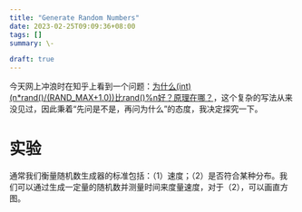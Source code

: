 ```yaml
---
title: "Generate Random Numbers"
date: 2023-02-25T09:09:36+08:00
tags: []
summary: \-

draft: true
---
```


今天网上冲浪时在知乎上看到一个问题：[为什么(int)(n*rand()/(RAND_MAX+1.0))比rand()%n好？原理在哪？](https://www.zhihu.com/question/586079247)，这个复杂的写法从来没见过，因此秉着“先问是不是，再问为什么”的态度，我决定探究一下。

# 实验

通常我们衡量随机数生成器的标准包括：（1）速度；（2）是否符合某种分布。我们可以通过生成一定量的随机数并测量时间来度量速度，对于（2），可以画直方图。

